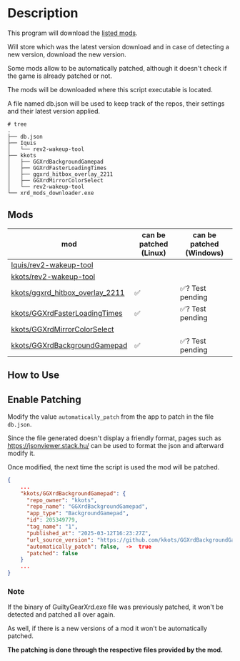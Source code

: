 # Description

This program will download the [listed mods](#mods).

Will store which was the latest version download and in case of detecting a new version, download the new version.

Some mods allow to be automatically patched, although it doesn't check if the game is already patched or not.

The mods will be downloaded where this script executable is located.

A file named db.json will be used to keep track of the repos, their settings and their latest version applied.

```text
# tree   
.
├── db.json
├── Iquis
│   └── rev2-wakeup-tool
├── kkots
│   ├── GGXrdBackgroundGamepad
│   ├── GGXrdFasterLoadingTimes
│   ├── ggxrd_hitbox_overlay_2211
│   ├── GGXrdMirrorColorSelect
│   └── rev2-wakeup-tool
└── xrd_mods_downloader.exe
```

## Mods

| mod                                                                                   | can be patched (Linux) | can be patched (Windows) |
|---------------------------------------------------------------------------------------|------------------------|--------------------------|
| [Iquis/rev2-wakeup-tool](https://github.com/Iquis/rev2-wakeup-tool)                   |                        |                          |
| [kkots/rev2-wakeup-tool](https://github.com/kkots/rev2-wakeup-tool)                   |                        |                          |
| [kkots/ggxrd_hitbox_overlay_2211](https://github.com/kkots/ggxrd_hitbox_overlay_2211) | ✅                      | ✅? Test pending          |
| [kkots/GGXrdFasterLoadingTimes](https://github.com/kkots/GGXrdFasterLoadingTimes)     | ✅                      | ✅? Test pending          |
| [kkots/GGXrdMirrorColorSelect](https://github.com/kkots/GGXrdMirrorColorSelect)       |                        |                          |
| [kkots/GGXrdBackgroundGamepad](https://github.com/kkots/GGXrdBackgroundGamepad)       | ✅                      | ✅? Test pending          |

## How to Use

## Enable Patching

Modify the value `automatically_patch` from the app to patch in the file `db.json`.

Since the file generated doesn't display a friendly format, pages such as https://jsonviewer.stack.hu/ can be used to format the json and afterward modify it. 

Once modified, the next time the script is used the mod will be patched.

```json
{
    ...
    "kkots/GGXrdBackgroundGamepad": {
      "repo_owner": "kkots",
      "repo_name": "GGXrdBackgroundGamepad",
      "app_type": "BackgroundGamepad",
      "id": 205349779,
      "tag_name": "1",
      "published_at": "2025-03-12T16:23:27Z",
      "url_source_version": "https://github.com/kkots/GGXrdBackgroundGamepad/releases/tag/1",
      "automatically_patch": false,  ->  true
      "patched": false
    }
    ...
}
```

### Note

If the binary of GuiltyGearXrd.exe file was previously patched, it won't be detected and patched all over again.

As well, if there is a new versions of a mod it won't be automatically patched.

**The patching is done through the respective files provided by the mod.**

